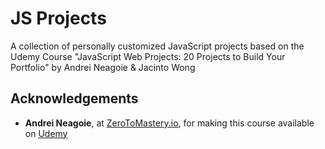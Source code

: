 # JS Projects

A collection of personally customized JavaScript projects based on the Udemy Course "JavaScript Web Projects: 20 Projects to Build Your Portfolio" by Andrei Neagoie & Jacinto Wong

## Acknowledgements
 
- **Andrei Neagoie**, at [ZeroToMastery.io](https://zerotomastery.io/), for making this course available on [Udemy](https://www.udemy.com/course/javascript-web-projects-to-build-your-portfolio-resume/)